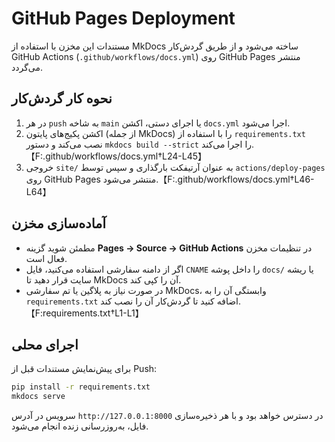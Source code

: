 # GitHub Pages Deployment

مستندات این مخزن با استفاده از MkDocs ساخته می‌شود و از طریق گردش‌کار GitHub Actions (`.github/workflows/docs.yml`) روی GitHub Pages منتشر می‌گردد.

## نحوه کار گردش‌کار
1. در هر `push` به شاخه `main` یا اجرای دستی، اکشن `docs.yml` اجرا می‌شود.
2. اکشن پکیج‌های پایتون (از جمله MkDocs) را با استفاده از `requirements.txt` نصب می‌کند و دستور `mkdocs build --strict` را اجرا می‌کند.【F:.github/workflows/docs.yml†L24-L45】
3. خروجی `site/` به عنوان آرتیفکت بارگذاری و سپس توسط `actions/deploy-pages` روی GitHub Pages منتشر می‌شود.【F:.github/workflows/docs.yml†L46-L64】

## آماده‌سازی مخزن
- مطمئن شوید گزینه **Pages → Source → GitHub Actions** در تنظیمات مخزن فعال است.
- اگر از دامنه سفارشی استفاده می‌کنید، فایل `CNAME` را داخل پوشه `docs/` یا ریشه سایت قرار دهید تا MkDocs آن را کپی کند.
- در صورت نیاز به پلاگین یا تم سفارشی MkDocs، وابستگی آن را به `requirements.txt` اضافه کنید تا گردش‌کار آن را نصب کند.【F:requirements.txt†L1-L1】

## اجرای محلی
برای پیش‌نمایش مستندات قبل از Push:

```bash
pip install -r requirements.txt
mkdocs serve
```

سرویس در آدرس `http://127.0.0.1:8000` در دسترس خواهد بود و با هر ذخیره‌سازی فایل، به‌روزرسانی زنده انجام می‌شود.
